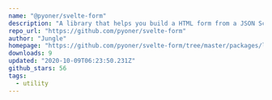 ```yaml
---
name: "@pyoner/svelte-form"
description: "A library that helps you build a HTML form from a JSON Schema"
repo_url: "https://github.com/pyoner/svelte-form"
author: "Jungle"
homepage: "https://github.com/pyoner/svelte-form/tree/master/packages/lib#readme"
downloads: 9
updated: "2020-10-09T06:23:50.231Z"
github_stars: 56
tags: 
  - utility
---
```

